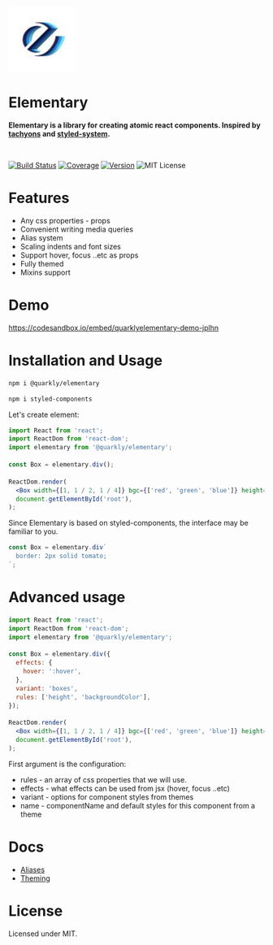 <p>
  <img width="130" src="docs/elementary-logo.jpg">
</p>
<h1> Elementary </h1>
<p>
  <b>Elementary is a library for creating atomic react components. 
Inspired by <a href="http://tachyons.io/" target="_blank">tachyons</a> and <a href="https://github.com/styled-system/styled-system" target="_blank">styled-system</a>.</b>
</p>
<br>

[![Build Status][badge]][travis]
[![Coverage][coverage-badge]][coverage]
[![Version][version-badge]][npm]
![MIT License][license]

<!-- ![size][] -->

[badge]: https://flat.badgen.net/travis/quarkly/elementary/master
[travis]: https://travis-ci.com/quarkly/elementary
[coverage-badge]: https://flat.badgen.net/codecov/c/github/quarkly/elementary
[coverage]: https://codecov.io/github/quarkly/elementary
[version-badge]: https://flat.badgen.net/npm/v/@quarkly/elementary
[npm]: https://npmjs.com/package/@quarkly/elementary
[license]: https://flat.badgen.net/badge/license/MIT/blue

<!-- [size]: https://flat.badgen.net/packagephobia/min/@quarkly/elementary -->

# Features

- Any css properties - props
- Convenient writing media queries
- Alias ​​system
- Scaling indents and font sizes
- Support hover, focus ..etc as props
- Fully themed
- Mixins support

# Demo

https://codesandbox.io/embed/quarklyelementary-demo-jplhn

# Installation and Usage

```sh
npm i @quarkly/elementary
```

```sh
npm i styled-components
```

Let's create element:

```jsx
import React from 'react';
import ReactDom from 'react-dom';
import elementary from '@quarkly/elementary';

const Box = elementary.div();

ReactDom.render(
  <Box width={[1, 1 / 2, 1 / 4]} bgc={['red', 'green', 'blue']} height="300px" />,
  document.getElementById('root'),
);
```

Since Elementary is based on styled-components, the interface may be familiar to you. <br>

```jsx
const Box = elementary.div`
  border: 2px solid tomato;
`;
```

# Advanced usage

```jsx
import React from 'react';
import ReactDom from 'react-dom';
import elementary from '@quarkly/elementary';

const Box = elementary.div({
  effects: {
    hover: ':hover',
  },
  variant: 'boxes',
  rules: ['height', 'backgroundColor'],
});

ReactDom.render(
  <Box width={[1, 1 / 2, 1 / 4]} bgc={['red', 'green', 'blue']} height="300px" />,
  document.getElementById('root'),
);
```

First argument is the configuration:

- rules - an array of css properties that we will use.
- effects - what effects can be used from jsx (hover, focus ..etc)
- variant - options for component styles from themes
- name - componentName and default styles for this component from a theme

# Docs

- [Aliases](docs/aliases.md)
- [Theming](docs/theming.md)

# License

Licensed under MIT.
